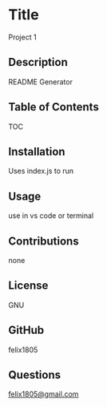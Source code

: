 
# Title
  Project 1
## Description
  README Generator
## Table of Contents
  TOC
## Installation
  Uses index.js to run
## Usage
  use in vs code or terminal
## Contributions
  none
## License
  GNU
## GitHub
  felix1805
## Questions
  felix1805@gmail.com
  